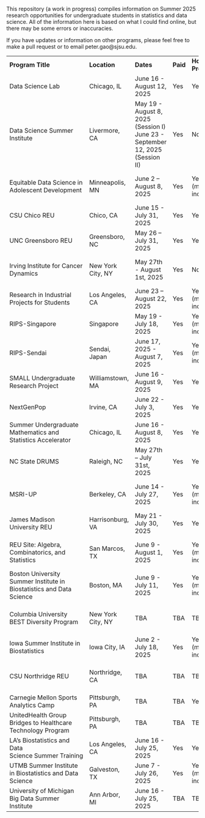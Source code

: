 This repository (a work in progress) compiles information on Summer 2025 research opportunities for undergraduate students in statistics and data science. All of the information here is based on what I could find online, but there may be some errors or inaccuracies.

If you have updates or information on other programs, please feel free to make a pull request or to email peter.gao\@sjsu.edu.

|                                                                      |                   |                                                                               |          |                      |                                |                                                       |                                                                                                                                        |
|---------|---------|---------|---------|---------|---------|---------|---------|
| **Program Title**                                                    | **Location**      | **Dates**                                                                     | **Paid** | **Housing Provided** | **Application Due**            | **Eligibility**                                       | **Link(s)**                                                                                                                            |
| Data Science Lab                                                     | Chicago, IL       | June 16 - August 12, 2025                                                     | Yes      | Yes                  | 1/12/2025                      | Undergraduate students                                | [Link](https://datascience.uchicago.edu/education/summerlab/program-details/)                                                          |
| Data Science Summer Institute                                        | Livermore, CA     | May 19 - August 8, 2025 (Session I) June 23 - September 12, 2025 (Session II) | Yes      | No                   | 1/31/2025                      | Undergraduates and Graduate Students                  | [Link](https://www.llnl.gov/join-our-team/careers/find-your-job/all/all/3743990005625836)                                              |
| Equitable Data Science in Adolescent Development                     | Minneapolis, MN   | June 2 – August 8, 2025                                                       | Yes      | Yes (meals included) | 1/31/2025                      | Undergraduates / US Citizens/Permanent Residents only | [Link](https://www.sph.umn.edu/research/projects/equitable-data-science/)                                                              |
| CSU Chico REU                                                        | Chico, CA         | June 15 - July 31, 2025                                                       | Yes      | Yes                  | 2/1/2025                       | Undergraduates                                        | [Link](https://www.csuchico.edu/math/reu-ret.shtml)                                                                                    |
| UNC Greensboro REU                                                   | Greensboro, NC    | May 26 – July 31, 2025                                                        | Yes      | Yes                  | 2/1/2025                       | Undergraduates                                        | [Link](https://mathstats.uncg.edu/statistics-reu/reu-2025/)                                                                            |
| Irving Institute for Cancer Dynamics                                 | New York City, NY | May 27th - August 1st, 2025                                                   | Yes      | No                   | 2/1/2025                       | Undergraduates / US Citizens/Permanent Residents only | [Link](https://cancerdynamics.columbia.edu/summer-research-internship)                                                                 |
| Research in Industrial Projects for Students                         | Los Angeles, CA   | June 23 – August 22, 2025                                                     | Yes      | Yes (meals included) | 2/3/2025                       | Undergraduates                                        | [Link](https://www.mathprograms.org/db/programs/1678)                                                                                  |
| RIPS-Singapore                                                       | Singapore         | May 19 - July 18, 2025                                                        | Yes      | Yes (meals included) | 2/3/2025                       | Undergraduates                                        | [Link](https://www.ipam.ucla.edu/programs/student-research-programs/research-in-industrial-projects-for-students-rips-2025-singapore/) |
| RIPS-Sendai                                                          | Sendai, Japan     | June 17, 2025 - August 7, 2025                                                | Yes      | Yes (meals included) | TBA                            | Undergraduates                                        | [Link](https://www.ipam.ucla.edu/programs/student-research-programs/research-in-industrial-projects-for-students-rips-2025-sendai/)    |
| SMALL Undergraduate Research Project                                 | Williamstown, MA  | June 16 - August 9, 2025                                                      | Yes      | Yes                  | 2/3/2025                       | Undergraduates                                        | [Link](https://www.mathprograms.org/db/programs/1679)                                                                                  |
| NextGenPop                                                           | Irvine, CA        | June 22 - July 3, 2025                                                        | Yes      | Yes                  | 2/5/2025                       | Undergraduates                                        | [Link](https://nextgenpop.org)                                                                                                         |
| Summer Undergraduate Mathematics and Statistics Accelerator          | Chicago, IL       | June 16 - August 8, 2025                                                      | Yes      | Yes                  | 2/14/2025                      | Undergraduates                                        | [Link](https://www.imsi.institute/activities/sumsa-2025/)                                                                              |
| NC State DRUMS                                                       | Raleigh, NC       | May 27th – July 31st, 2025                                                    | Yes      | Yes                  | 2/15/2025                      | Undergraduates / US Citizens/Permanent Residents only | [Link](https://www.mathprograms.org/db/programs/1692)                                                                                  |
| MSRI-UP                                                              | Berkeley, CA      | June 14 - July 27, 2025                                                       | Yes      | Yes (meals included) | 2/15/2025 (full consideration) | Undergraduates / US Citizens/Permanent Residents only | [Link](https://www.slmath.org//ckeditor_assets/attachments/2767/SLMath_Flyer_MSRI-UP_2025.pdf)                                         |
| James Madison University REU                                         | Harrisonburg, VA  | May 21 - July 30, 2025                                                        | Yes      | Yes                  | 2/24/2025                      | Undergraduates                                        | [Link](https://www.mathprograms.org/db/programs/1677)                                                                                  |
| REU Site: Algebra, Combinatorics, and Statistics                     | San Marcos, TX    | June 9 - August 1, 2025                                                       | Yes      | Yes (meals included) | 2/28/2025                      | Undergraduates / US Citizens/Permanent Residents only | [Link](https://summerreu.wp.txstate.edu/)                                                                                              |
| Boston University Summer Institute in Biostatistics and Data Science | Boston, MA        | June 9 - July 11, 2025                                                        | Yes      | Yes (meals included) | 3/14/2025                      | Undergraduates / US Citizens/Permanent Residents only | [Link](https://www.bu.edu/sph/departments/biostatistics/summer-institute-for-training-in-biostatistics/)                               |
| Columbia University BEST Diversity Program                           | New York City, NY | TBA                                                                           | TBA      | TBA                  | 3/15/2025                      | Undergraduates / US Citizens/Permanent Residents only | [Link](https://www.publichealth.columbia.edu/research/programs/biostatistics-epidemiology-summer-training/apply)                       |
| Iowa Summer Institute in Biostatistics                               | Iowa City, IA     | June 2 - July 18, 2025                                                        | Yes      | Yes (meals included) | TBA                            | Undergraduates                                        | [Link](https://www.public-health.uiowa.edu/about-isib/)                                                                                |
| CSU Northridge REU                                                   | Northridge, CA    | TBA                                                                           | TBA      | TBA                  | TBA                            | Undergraduates / US Citizens/Permanent Residents only | [Link](https://www.csun.edu/reu)                                                                                                       |
| Carnegie Mellon Sports Analytics Camp                                | Pittsburgh, PA    | TBA                                                                           | TBA      | Yes                  | Yes                            | Undergraduates                                        | [Link](https://www.cmu.edu/dietrich/statistics-datascience/engagement/summer/cmsa-camp.html)                                           |
| UnitedHealth Group Bridges to Healthcare Technology Program          | Pittsburgh, PA    | TBA                                                                           | TBA      | TBA                  | TBA                            | Undergraduates                                        | [Link](https://www.cmu.edu/dietrich/statistics-datascience/engagement/summer/bridges-to-healthcare-technology.html)                    |
| LA’s Biostatistics and Data Science Summer Training                  | Los Angeles, CA   | June 16 - July 25, 2025                                                       | Yes      | Yes                  | TBA                            | TBA                                                   | [Link](https://lasbest.usc.edu/about/)                                                                                                 |
| UTMB Summer Institute in Biostatistics and Data Science              | Galveston, TX     | June 7 - July 26, 2025                                                        | Yes      | Yes (meals included) | TBA                            | TBA                                                   | [Link](https://www.utmb.edu/spph/department/of-biostatistics-data-science/sibds)                                                       |
| University of Michigan Big Data Summer Institute                     | Ann Arbor, MI     | June 16 - July 25, 2025                                                       | TBA      | TBA                  | TBA                            | TBA                                                   | [Link](https://sph.umich.edu/bdsi/)                                                                                                    |
